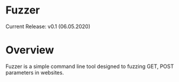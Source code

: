 
# Fuzzer
Current Release: v0.1 (06.05.2020)

# Overview
Fuzzer is a simple command line tool designed to fuzzing GET, POST parameters in websites.
